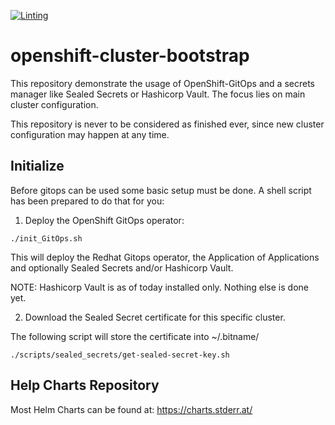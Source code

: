 [![Linting](https://github.com/tjungbauer/openshift-cluster-bootstrap/actions/workflows/linting.yml/badge.svg)](https://github.com/tjungbauer/openshift-cluster-bootstrap/actions/workflows/linting.yml)

# openshift-cluster-bootstrap

This repository demonstrate the usage of OpenShift-GitOps and a secrets manager like Sealed Secrets or Hashicorp Vault. 
The focus lies on main cluster configuration.

This repository is never to be considered as finished ever, since new cluster configuration may happen at any time. 

## Initialize

Before gitops can be used some basic setup must be done. A shell script has been prepared to do that for you:

1. Deploy the OpenShift GitOps operator: 
```
./init_GitOps.sh
```

This will deploy the Redhat Gitops operator, the Application of Applications and optionally Sealed Secrets and/or Hashicorp Vault. 

NOTE: Hashicorp Vault is as of today installed only. Nothing else is done yet.

2. Download the Sealed Secret certificate for this specific cluster.

The following script will store the certificate into ~/.bitname/
```
./scripts/sealed_secrets/get-sealed-secret-key.sh
```

## Help Charts Repository

Most Helm Charts can be found at: https://charts.stderr.at/ 


